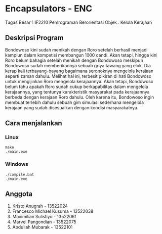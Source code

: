# Encapsulators - ENC
Tugas Besar 1 IF2210 Pemrograman Berorientasi Objek : Kelola Kerajaan

## Deskripsi Program
Bondowoso kini sudah menikah dengan Roro setelah berhasil menjadi kampiun dalam kompetisi membangun 1000 candi. Akan tetapi, hingga kini Roro belum bahagia setelah menikah dengan Bondowoso meskipun Bondowoso sudah memberikannya sebuah griya tawang yang elok. Dia kerap kali terbayang-bayang bagaimana seronoknya mengelola kerajaan seperti zaman dahulu. 
Melihat hal ini, terbesit pikiran di hati Bondowoso untuk mengijinkan Roro mengelola kerajaannya. Akan tetapi, Bondowoso belum tahu apakah Roro sudah cukup berkapabilitas dalam mengelola kerajaannya, yang tentunya karakteristik masyarakat pada kerajaannya berbeda dengan kerajaan Roro dahulu. Oleh karena itu, Bondowoso ingin membuat terlebih dahulu sebuah gim simulasi sederhana mengelola kerajaan yang sudah disesuaikan dengan kondisi masyarakatnya.

## Cara menjalankan
### Linux
```
make
./main.exe
```

### Windows
```
./compile.bat
./main.exe
```

## Anggota
1. Kristo Anugrah - 13522024
2. Francesco Michael Kusuma - 13522038
3. Maximilian Sulistiyo - 13522061
4. Marvel Pangondian - 13522075
5. Abdullah Mubarak - 13522101